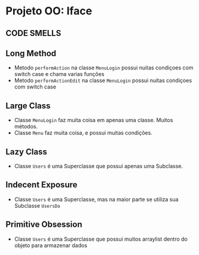# Projeto OO: Iface

## CODE SMELLS
## Long Method 
- Metodo ``performAction`` na classe `MenuLogin` possui nuitas condiçoes com switch case e chama varias funções
- Metodo ``performActionEdit`` na classe `MenuLogin` possui nuitas condiçoes com switch case


## Large Class 
- Classe ``MenuLogin`` faz muita coisa em apenas uma classe. Muitos métodos.
- Classe ``Menu`` faz muita coisa, e possui muitas condições.


## Lazy Class 
- Classe ``Users`` é uma Superclasse que possui apenas uma Subclasse.

 
## Indecent Exposure
- Classe ``Users`` é uma Superclasse, mas na maior parte se utiliza sua Subclasse ``UsersDo`` 


## Primitive Obsession 
- Classe ``Users`` é uma Superclasse que possui muitos arraylist dentro do objeto para armazenar dados
